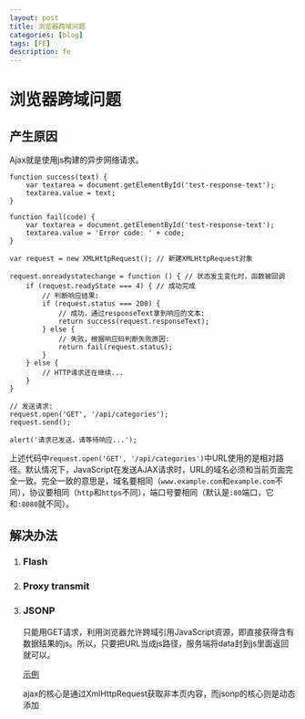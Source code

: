 ```yaml
---
layout: post
title: 浏览器跨域问题
categories: [blog]
tags: [FE]
description: fe
---
```


# 浏览器跨域问题

## 产生原因

Ajax就是使用js构建的异步网络请求。

```
function success(text) {
    var textarea = document.getElementById('test-response-text');
    textarea.value = text;
}

function fail(code) {
    var textarea = document.getElementById('test-response-text');
    textarea.value = 'Error code: ' + code;
}

var request = new XMLHttpRequest(); // 新建XMLHttpRequest对象

request.onreadystatechange = function () { // 状态发生变化时，函数被回调
    if (request.readyState === 4) { // 成功完成
        // 判断响应结果:
        if (request.status === 200) {
            // 成功，通过responseText拿到响应的文本:
            return success(request.responseText);
        } else {
            // 失败，根据响应码判断失败原因:
            return fail(request.status);
        }
    } else {
        // HTTP请求还在继续...
    }
}

// 发送请求:
request.open('GET', '/api/categories');
request.send();

alert('请求已发送，请等待响应...');
```

上述代码中`request.open('GET', '/api/categories')`中URL使用的是相对路径。默认情况下，JavaScript在发送AJAX请求时，URL的域名必须和当前页面完全一致。完全一致的意思是，域名要相同（`www.example.com`和`example.com`不同），协议要相同（`http`和`https`不同），端口号要相同（默认是`:80`端口，它和`:8080`就不同）。

## 解决办法

1. ### Flash

2. ### Proxy transmit

3. ### JSONP

   只能用GET请求，利用浏览器允许跨域引用JavaScript资源，即直接获得含有数据结果的js。所以，只要把URL当成js路径，服务端将data封到js里面返回就可以。

   [示例](http://www.cnblogs.com/dowinning/archive/2012/04/19/json-jsonp-jquery.html)

   ajax的核心是通过XmlHttpRequest获取非本页内容，而jsonp的核心则是动态添加<script>标签来调用服务器提供的js脚本。

   ### 4.CORS

   （Cross-origin resource sharing）

   Jsonp因为只能用GET请求，所以使用范围小，这个是使用最广泛的。

   浏览器请求体中加上跨域请求的字段。

   简单请求：在头信息之中，增加一个`Origin`字段，声明来源。eg：`Origin: http://api.bob.com`

   非简单请求：浏览器会先发送预检请求，"预检"请求用的请求方法是`OPTIONS`，获得回应后方可请求。

   [详细说明请看阮一峰日志](http://www.ruanyifeng.com/blog/2016/04/cors.html)

   ​